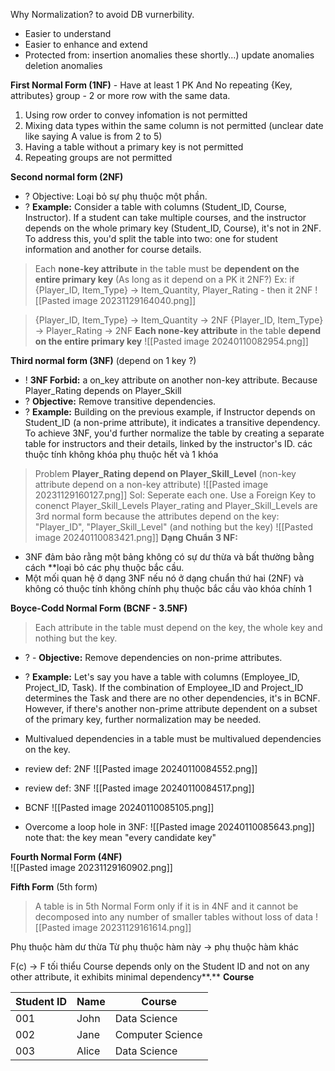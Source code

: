 Why Normalization? to avoid DB vurnerbility.  
+ Easier to understand
+ Easier to enhance and extend
+ Protected from:
	 insertion anomalies
	 these shortly...)
	 update anomalies
	 deletion anomalies


**First Normal Form (1NF)**  - Have at least 1 PK And No repeating {Key, attributes} group - 2 or more row with the same data.
1) Using row order to convey infomation is not permitted
2) Mixing data types within the same column is not permitted (unclear date like saying  A value is from 2 to 5)
3) Having a table without a primary key is not permitted
4) Repeating groups are not permitted

**Second normal form (2NF)** 
+ ? Objective: Loại bỏ sự phụ thuộc một phần.
+ ? **Example:** Consider a table with columns (Student_ID, Course, Instructor). If a student can take multiple courses, and the instructor depends on the whole primary key (Student_ID, Course), it's not in 2NF. To address this, you'd split the table into two: one for student information and another for course details.

> Each **none-key attribute** in the table must be **dependent on the entire primary key** (As long as it depend on a PK it 2NF?)
> Ex: if {Player_ID, Item_Type} -> Item_Quantity, Player_Rating - then it 2NF
![[Pasted image 20231129164040.png]]

> {Player_ID, Item_Type} -> Item_Quantity -> 2NF
> {Player_ID, Item_Type} -> Player_Rating -> 2NF
>  **Each none-key attribute** in the table  **depend on the entire primary key**
![[Pasted image 20240110082954.png]]

**Third normal form (3NF)** (depend on 1 key ?)
+ ! **3NF Forbid:** a on_key attribute on another non-key attribute. Because Player_Rating depends on Player_Skill
+ ? **Objective:** Remove transitive dependencies.
+ ? **Example:** Building on the previous example, if Instructor depends on Student_ID (a non-prime attribute), it indicates a transitive dependency. To achieve 3NF, you'd further normalize the table by creating a separate table for instructors and their details, linked by the instructor's ID. 
các thuộc tính không khóa phụ thuộc hết và 1 khóa
> Problem **Player_Rating depend on Player_Skill_Level** (non-key attribute depend on a non-key attribute)
![[Pasted image 20231129160127.png]]
Sol: Seperate each one. Use a Foreign Key to conenct Player_Skill_Levels
> Player_rating and Player_Skill_Levels are 3rd normal form because the attributes depend on the key: "Player_ID", "Player_Skill_Level" (and nothing but the key)
![[Pasted image 20240110083421.png]]
**Dạng Chuẩn 3 NF:**
+ 3NF đảm bảo rằng một bảng không có sự dư thừa và bất thường bằng cách **loại bỏ các phụ thuộc bắc cầu.
+ Một mối quan hệ ở dạng 3NF nếu nó ở dạng chuẩn thứ hai (2NF) và không có thuộc tính không chính phụ thuộc bắc cầu vào khóa chính 1


**Boyce-Codd Normal Form (BCNF - 3.5NF)**
> Each attribute in the table must depend on the key, the whole key and nothing but the key.
+ ? - **Objective:** Remove dependencies on non-prime attributes.
+ ? **Example:** Let's say you have a table with columns (Employee_ID, Project_ID, Task). If the combination of Employee_ID and Project_ID determines the Task and there are no other dependencies, it's in BCNF. However, if there's another non-prime attribute dependent on a subset of the primary key, further normalization may be needed.
+ Multivalued dependencies in a table must be multivalued dependencies on the key.
+ review def: 2NF
![[Pasted image 20240110084552.png]]

+ review def: 3NF
![[Pasted image 20240110084517.png]]
+ BCNF
![[Pasted image 20240110085105.png]]
+ Overcome a loop hole in 3NF: 
![[Pasted image 20240110085643.png]]
note that: the key mean "every candidate key"
 
**Fourth Normal Form (4NF)**  
![[Pasted image 20231129160902.png]]

**Fifth Form** (5th form)
> A table is in 5th Normal Form only if it is in 4NF and it cannot be decomposed into any number of smaller tables without loss of data
![[Pasted image 20231129161614.png]]


Phụ thuộc hàm dư thừa
	Từ phụ thuộc hàm này -> phụ thuộc hàm khác

F(c) -> F tối thiểu 
	Course depends only on the Student ID and not on any other attribute, it exhibits minimal dependency**.**
**Course**

| Student ID | Name  | Course           |
| ---------- | ----- | ---------------- |
| 001        | John  | Data Science     |
| 002        | Jane  | Computer Science |
| 003        | Alice | Data Science     |


